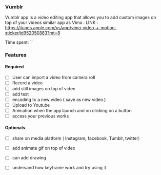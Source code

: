 ### Vumblr
Vumblr app is a video editing app that allows you to add custom images on top of your videos
similar app as Vimo : LINK : https://itunes.apple.com/us/app/vimo-video-+-motion-sticker/id952050883?mt=8

Time spent: ``

### Features

#### Required

- [ ] User can import a video from camera roll
- [ ] Record a video
- [ ] add still images on top of video
- [ ] add text
- [ ] encoding to a new video ( save as new video ) 
- [ ] Upload to Youtube
- [ ] Animation when the app launch and on clicking on a button
- [ ] access your previous works

#### Optionals

- [ ] share on media platform ( Instagram, facebook, Tumblr, twitter)
- [ ] add animate gif on top of video
- [ ] can add drawing
- [ ] undersand how keyframe work and try using it 



